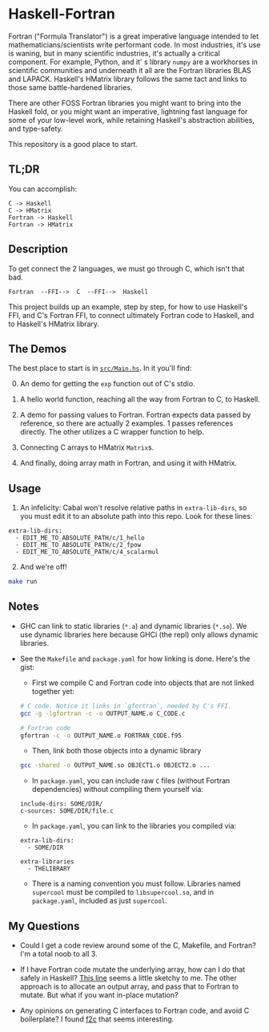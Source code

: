 # Haskell-Fortran

Fortran ("Formula Translator") is a great imperative language intended to let mathematicians/scientists write performant code. In most industries, it's use is waning, but in many scientific industries, it's actually a critical component. For example, Python, and it' s library `numpy` are a workhorses in scientific communities and underneath it all are the Fortran libraries BLAS and LAPACK. Haskell's HMatrix library follows the same tact and links to those same battle-hardened libraries.

There are other FOSS Fortran libraries you might want to bring into the Haskell fold, or you might want an imperative, lightning fast language for some of your low-level work, while retaining Haskell's abstraction abilities, and type-safety.

This repository is a good place to start.


## TL;DR

You can accomplish:

```
C -> Haskell
C -> HMatrix
Fortran -> Haskell
Fortran -> HMatrix
```

## Description

To get connect the 2 languages, we must go through C, which isn't that bad.

```
Fortran  --FFI-->  C  --FFI-->  Haskell
```

This project builds up an example, step by step, for how to use Haskell's FFI, and C's Fortran FFI, to connect ultimately Fortran code to Haskell, and to Haskell's HMatrix library.


## The Demos

The best place to start is in [`src/Main.hs`](https://github.com/freckletonj/haskell-fortran/blob/master/src/Main.hs). In it you'll find:

0. An demo for getting the `exp` function out of C's stdio.

1. A hello world function, reaching all the way from Fortran to C, to Haskell.

2. A demo for passing values to Fortran. Fortran expects data passed by reference, so there are actually 2 examples. 1 passes references directly. The other utilizes a C wrapper function to help.

3. Connecting C arrays to HMatrix `Matrix`s.

4. And finally, doing array math in Fortran, and using it with HMatrix.


## Usage

1. An infelicity: Cabal won't resolve relative paths in `extra-lib-dirs`, so you must edit it to an absolute path into this repo. Look for these lines:

```
extra-lib-dirs:
  - EDIT_ME_TO_ABSOLUTE_PATH/c/1_hello
  - EDIT_ME_TO_ABSOLUTE_PATH/c/2_fpow
  - EDIT_ME_TO_ABSOLUTE_PATH/c/4_scalarmul
```

2. And we're off!

```sh
make run
```


## Notes

* GHC can link to static libraries (`*.a`) and dynamic libraries (`*.so`). We use dynamic libraries here because GHCi (the repl) only allows dynamic libraries.

* See the `Makefile` and `package.yaml` for how linking is done. Here's the gist:

    * First we compile C and Fortran code into objects that are not linked together yet:

    ```sh
    # C code. Notice it links in `gfortran`, needed by C's FFI.
    gcc -g -lgfortran -c -o OUTPUT_NAME.o C_CODE.c

    # Fortran code
    gfortran -c -o OUTPUT_NAME.o FORTRAN_CODE.f95
    ```

    * Then, link both those objects into a dynamic library

    ```sh
    gcc -shared -o OUTPUT_NAME.so OBJECT1.o OBJECT2.o ...
    ```

    * In `package.yaml`, you can include raw `C` files (without Fortran dependencies) without compiling them yourself via:

    ```
    include-dirs: SOME/DIR/
    c-sources: SOME/DIR/file.c
    ```

    * In `package.yaml`, you can link to the libraries you compiled via:

    ```
    extra-lib-dirs:
      - SOME/DIR

    extra-libraries
      - THELIBRARY
    ```

    * There is a naming convention you must follow. Libraries named `supercool` must be compiled to `libsupercool.so`, and in `package.yaml`, included as just `supercool`.


## My Questions

- Could I get a code review around some of the C, Makefile, and Fortran? I'm a total noob to all 3.

- If I have Fortran code mutate the underlying array, how can I do that safely in Haskell? [This line](https://github.com/freckletonj/haskell-fortran/blob/master/src/Main.hs#L90) seems a little sketchy to me. The other approach is to allocate an output array, and pass that to Fortran to mutate. But what if you want in-place mutation?

- Any opinions on generating C interfaces to Fortran code, and avoid C boilerplate? I found [f2c](http://www.netlib.org/f2c/) that seems interesting.
